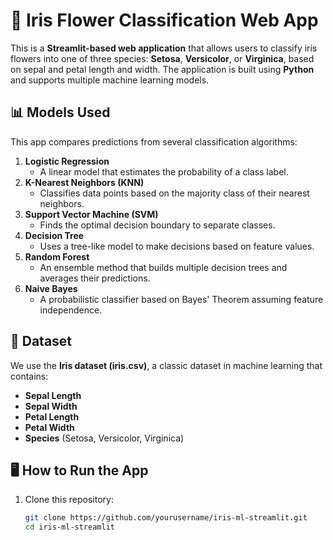 # 🌸 Iris Flower Classification Web App

This is a **Streamlit-based web application** that allows users to classify iris flowers into one of three species: **Setosa**, **Versicolor**, or **Virginica**, based on sepal and petal length and width. The application is built using **Python** and supports multiple machine learning models.

## 📊 Models Used

This app compares predictions from several classification algorithms:

1. **Logistic Regression**
   - A linear model that estimates the probability of a class label.
2. **K-Nearest Neighbors (KNN)**
   - Classifies data points based on the majority class of their nearest neighbors.
3. **Support Vector Machine (SVM)**
   - Finds the optimal decision boundary to separate classes.
4. **Decision Tree**
   - Uses a tree-like model to make decisions based on feature values.
5. **Random Forest**
   - An ensemble method that builds multiple decision trees and averages their predictions.
6. **Naive Bayes**
   - A probabilistic classifier based on Bayes' Theorem assuming feature independence.

## 🌼 Dataset

We use the **Iris dataset (iris.csv)**, a classic dataset in machine learning that contains:

- **Sepal Length**
- **Sepal Width**
- **Petal Length**
- **Petal Width**
- **Species** (Setosa, Versicolor, Virginica)

## 🖥️ How to Run the App

1. Clone this repository:
   ```bash
   git clone https://github.com/yourusername/iris-ml-streamlit.git
   cd iris-ml-streamlit

